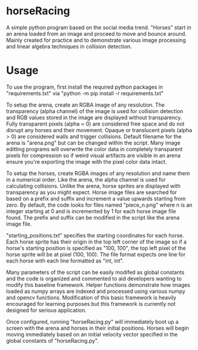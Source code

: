# horseRacing
A simple python program based on the social media trend. "Horses" start in an arena loaded from an image and proceed to move and bounce around. Mainly created for practice and to demonstrate various image processing and linear algebra techniques in collision detection.

# Usage
To use the program, first install the required python packages in "requirements.txt" via "python -m pip install -r requirements.txt"

To setup the arena, create an RGBA image of any resolution. The transparency (alpha channel) of the image is used for collision detection and RGB values stored in the image are displayed without transparency. Fully transparent pixels (alpha = 0) are considered free space and do not disrupt any horses and their movement. Opaque or translucent pixels (alpha > 0) are considered walls and trigger collisions. Default filename for the arena is "arena.png" but can be changed within the script. Many image editting programs will overwrite the color data in completely transparent pixels for compression so if weird visual artifacts are visible in an arena ensure you're exporting the image with the pixel color data intact.

To setup the horses, create RGBA images of any resolution and name them in a numerical order. Like the arena, the alpha channel is used for calculating collisions. Unlike the arena, horse sprites are displayed with transparency as you might expect. Horse image files are searched for based on a prefix and suffix and increment a value upwards starting from zero. By default, the code looks for files named "piece_n.png" where n is an integer starting at 0 and is incremented by 1 for each horse image file found. The prefix and suffix can be modified in the script like the arena image file.

"starting_positions.txt" specifies the starting coordinates for each horse. Each horse sprite has their origin in the top left corner of the image so if a horse's starting position is specified as "100, 100", the top left pixel of the horse sprite will be at pixel (100, 100). The file format expects one line for each horse with each line formatted as "int, int".

Many parameters of the script can be easily modifed as global constants and the code is organized and commented to aid developers wanting to modify this baseline framework. Helper functions demonstrate how images loaded as numpy arrays are indexed and processed using various numpy and opencv functions. Modification of this basic framework is heavily encouraged for learning purposes but this framework is currently not designed for serious application.

Once configured, running "horseRacing.py" will immediately boot up a screen with the arena and horses in their initial positions. Horses will begin moving immediately based on an initial velocity vector specified in the global constants of "horseRacing.py".
